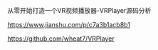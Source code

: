 从零开始打造一个VR视频播放器-VRPlayer源码分析

https://www.jianshu.com/p/c7a3b1acb8b1


https://github.com/wheat7/VRPlayer
